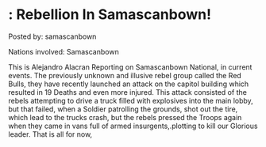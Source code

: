 # : Rebellion In Samascanbown!

Posted by: samascanbown

Nations involved: Samascanbown

This is Alejandro Alacran Reporting on Samascanbown National, in current events. The previously unknown and illusive rebel group called the Red Bulls, they have recently launched an attack on the capitol building which resulted in 19 Deaths and even more injured. This attack consisted of the rebels attempting to drive a truck filled with explosives into the main lobby, but that failed, when a Soldier patrolling the grounds, shot out the tire, which lead to the trucks crash, but the rebels pressed the Troops again when they came in vans full of armed insurgents,.plotting to kill our Glorious leader. That is all for now, 